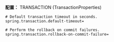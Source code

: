 **配置：** TRANSACTION (TransactionProperties)
```properties
# Default transaction timeout in seconds.
spring.transaction.default-timeout= 

# Perform the rollback on commit failures.
spring.transaction.rollback-on-commit-failure= 
```